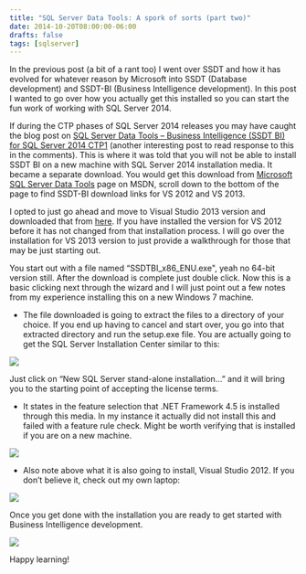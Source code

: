 ```yaml
---
title: "SQL Server Data Tools: A spork of sorts (part two)"
date: 2014-10-20T08:00:00-06:00
drafts: false
tags: [sqlserver]
---
```


In the previous post (a bit of a rant too) I went over SSDT and how it has evolved for whatever reason by Microsoft into SSDT (Database development) and SSDT-BI (Business Intelligence development). In this post I wanted to go over how you actually get this installed so you can start the fun work of working with SQL Server 2014.

If during the CTP phases of SQL Server 2014 releases you may have caught the blog post on <a href="http://blogs.msdn.com/b/mattm/archive/2013/07/02/sql-server-data-tools-business-intelligence-ssdt-bi-for-sql-server-2014-ctp1.aspx" target="_blank">SQL Server Data Tools – Business Intelligence (SSDT BI) for SQL Server 2014 CTP1</a> (another interesting post to read response to this in the comments). This is where it was told that you will not be able to install SSDT BI on a new machine with SQL Server 2014 installation media. It became a separate download. You would get this download from <a href="http://msdn.microsoft.com/en-us/data/hh297027" target="_blank">Microsoft SQL Server Data Tools</a> page on MSDN, scroll down to the bottom of the page to find SSDT-BI download links for VS 2012 and VS 2013.

 I opted to just go ahead and move to Visual Studio 2013 version and downloaded that from <a href="http://www.microsoft.com/en-us/download/details.aspx?id=42313" target="_blank">here</a>. If you have installed the version for VS 2012 before it has not changed from that installation process. I will go over the installation for VS 2013 version to just provide a walkthrough for those that may be just starting out.

 You start out with a file named “SSDTBI_x86_ENU.exe", yeah no 64-bit version still. After the download is complete just double click. Now this is a basic clicking next through the wizard and I will just point out a few notes from my experience installing this on a new Windows 7 machine.

- The file downloaded is going to extract the files to a directory of your choice. If you end up having to cancel and start over, you go into that extracted directory and run the setup.exe file. You are actually going to get the SQL Server Installation Center similar to this:

![](/images/spork_p2_1.png)

Just click on “New SQL Server stand-alone installation…” and it will bring you to the starting point of accepting the license terms.

- It states in the feature selection that .NET Framework 4.5 is installed through this media. In my instance it actually did not install this and failed with a feature rule check. Might be worth verifying that is installed if you are on a new machine.

![](/images/spork_p2_2.png)

- Also note above what it is also going to install, Visual Studio 2012. If you don’t believe it, check out my own laptop:

![](/images/spork_p2_3.png)

Once you get done with the installation you are ready to get started with Business Intelligence development.

![](/images/spork_p2_4.png)

Happy learning!
